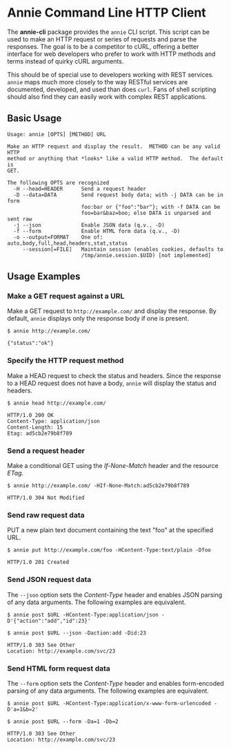 Annie Command Line HTTP Client
==============================
The **annie-cli** package provides the `annie` CLI script.  This script can be
used to make an HTTP request or series of requests and parse the responses.  The
goal is to be a competitor to cURL, offering a better interface for web
developers who prefer to work with HTTP methods and terms instead of quirky cURL
arguments.

This should be of special use to developers working with REST services.  `annie`
maps much more closely to the way RESTful services are documented, developed,
and used than does `curl`.  Fans of shell scripting should also find they can
easily work with complex REST applications.

Basic Usage
-----------

    Usage: annie [OPTS] [METHOD] URL
    
    Make an HTTP request and display the result.  METHOD can be any valid HTTP
    method or anything that *looks* like a valid HTTP method.  The default is
    GET.
    
    The following OPTS are recognized
      -H --head=HEADER      Send a request header
      -D --data=DATA        Send request body data; with -j DATA can be in form
                            foo:bar or {"foo":"bar"}; with -f DATA can be
                            foo=bar&baz=boo; else DATA is unparsed and sent raw
      -j --json             Enable JSON data (q.v., -D)
      -f --form             Enable HTML form data (q.v., -D)
      -o --output=FORMAT    One of: auto,body,full,head,headers,stat,status
         --session[=FILE]   Maintain session (enables cookies, defaults to
                            /tmp/annie.session.$UID) [not implemented]

Usage Examples
--------------

### Make a GET request against a URL

Make a GET request to `http://example.com/` and display the response.  By
default, `annie` displays only the response body if one is present.

`$ annie http://example.com/`

```
{"status":"ok"}
```

### Specify the HTTP request method

Make a HEAD request to check the status and headers.  Since the response to a
HEAD request does not have a body, `annie` will display the status and headers.

`$ annie head http://example.com/`

```
HTTP/1.0 200 OK
Content-Type: application/json
Content-Length: 15
Etag: ad5cb2e79b8f789
```

### Send a request header

Make a conditional GET using the *If-None-Match* header and the resource *ETag*.

`$ annie http://example.com/ -HIf-None-Match:ad5cb2e79b8f789`

```
HTTP/1.0 304 Not Modified
```

### Send raw request data

PUT a new plain text document containing the text "foo" at the specified URL.

`$ annie put http://example.com/foo -HContent-Type:text/plain -Dfoo`

```
HTTP/1.0 201 Created
```

### Send JSON request data

The `--json` option sets the *Content-Type* header and enables JSON parsing of
any data arguments.  The following examples are equivalent.

`$ annie post $URL -HContent-Type:application/json -D'{"action":"add","id":23}'`

`$ annie post $URL --json -Daction:add -Did:23`

```
HTTP/1.0 303 See Other
Location: http://example.com/svc/23
```

### Send HTML form request data
The `--form` option sets the *Content-Type* header and enables form-encoded
parsing of any data arguments.  The following examples are equivalent.

`$ annie post $URL -HContent-Type:application/x-www-form-urlencoded -D'a=1&b=2'`

`$ annie post $URL --form -Da=1 -Db=2`

```
HTTP/1.0 303 See Other
Location: http://example.com/svc/23
```

